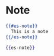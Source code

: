 # Note

```handlebars
{{#es-note}}
  This is a note
{{/es-note}}
```

```handlebars
{{es-note}}
```

